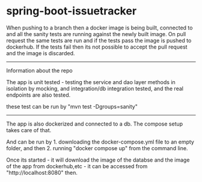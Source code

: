 # spring-boot-issuetracker


When pushing to a branch then a docker image is being built, connected to and all the sanity tests are running against the newly built image.
On pull request the same tests are run and if the tests pass the image is pushed to dockerhub.
If the tests fail then its not possible to accept the pull request and the image is discarded.


----------------------------------------------------------------------
Information about the repo

The app is unit tested - testing the service and dao layer methods in isolation by mocking, and integration/db integration tested, and the real endpoints are also tested.

these test can be run by "mvn test -Dgroups=sanity"

----------------------------------------------------------------------

The app is also dockerized and connected to a db. The compose setup takes care of that.

And can be run by 1. downloading the docker-compose.yml file to an empty folder, and then 2. running "docker compose up" from the command line. 

Once its started - it will download the image of the databse and the image of the app from dockerhub,etc - it can be accessed from "http://localhost:8080" then.





